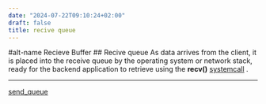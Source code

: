 ```yaml
---
date: "2024-07-22T09:10:24+02:00"
draft: false
title: recive queue
---
```


#alt-name Recieve Buffer ## Recive queue As data arrives from the
client, it is placed into the receive queue by the operating system or
network stack, ready for the backend application to retrieve using the
**recv()** [systemcall](/systemcall) .

------------------------------------------------------------------------

[send_queue](/send_queue)
